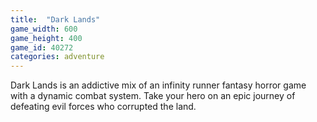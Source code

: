 ```yaml
---
title:  "Dark Lands"
game_width: 600
game_height: 400
game_id: 40272
categories: adventure
---
```

Dark Lands is an addictive mix of an infinity runner fantasy horror game with a dynamic combat system. Take your hero on an epic journey of defeating evil forces who corrupted the land.
